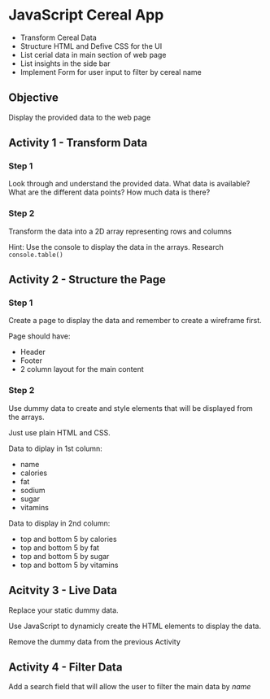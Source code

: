 # JavaScript Cereal App

* Transform Cereal Data
* Structure HTML and Defive CSS for the UI
* List cerial data in main section of web page
* List insights in the side bar
* Implement Form for user input to filter by cereal name

## Objective

Display the provided data to the web page

## Activity 1 - Transform Data

### Step 1

Look through and understand the provided data. What data is available? What are the different data points? How much data is there?

### Step 2

Transform the data into a 2D array representing rows and columns

Hint: Use the console to display the data in the arrays. Research `console.table()`

## Activity 2 - Structure the Page

### Step 1

Create a page to display the data and remember to create a wireframe first.

Page should have:

- Header
- Footer
- 2 column layout for the main content

### Step 2

Use dummy data to create and style elements that will be displayed from the arrays.

Just use plain HTML and CSS.

Data to diplay in 1st column:

- name
- calories
- fat
- sodium
- sugar
- vitamins

Data to display in 2nd column:

- top and bottom 5 by calories
- top and bottom 5 by fat
- top and bottom 5 by sugar
- top and bottom 5 by vitamins

## Acitvity 3 - Live Data

Replace your static dummy data.

Use JavaScript to dynamicly create the HTML elements to display the data.

Remove the dummy data from the previous Activity

## Activity 4 - Filter Data

Add a search field that will allow the user to filter the main data by *name*


